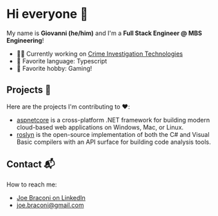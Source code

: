 # Hi everyone 👋

My name is **Giovanni (he/him)** and I'm a **Full Stack Engineer @ MBS Engineering**!

- 🕵️‍♂️ Currently working on [Crime Investigation Technologies](https://www.mbsengineering.it/language/en/home/)
- 💙 Favorite language: Typescript
- 👾 Favorite hobby: Gaming!

## Projects 🐧

Here are the projects I'm contributing to ❤️:
* [aspnetcore](https://github.com/dotnet/aspnetcore) is a cross-platform .NET framework for building modern cloud-based web applications on Windows, Mac, or Linux.
* [roslyn](https://github.com/dotnet/roslyn) is the open-source implementation of both the C# and Visual Basic compilers with an API surface for building code analysis tools.

## Contact 📬

How to reach me: 
* [Joe Braconi on LinkedIn](https://www.linkedin.com/in/joebraconi/)
* [joe.braconi@gmail.com](mailto:joe.braconi@gmail.com)
